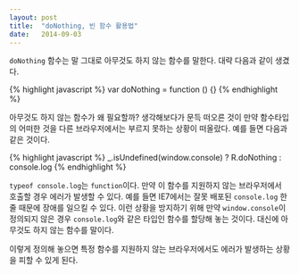 ```yaml
---
layout: post
title:  "doNothing, 빈 함수 활용법"
date:   2014-09-03
---
```


```doNothing``` 함수는 말 그대로 아무것도 하지 않는 함수를 말한다. 대략 다음과 같이 생겼다.

{% highlight javascript %}
var doNothing = function () {}
{% endhighlight %}

아무것도 하지 않는 함수가 왜 필요할까? 생각해보다가 문득 떠오른 것이 만약 함수타입의 어떠한 것을 다른 브라우저에서는 부르지 못하는 상황이 떠올랐다. 예를 들면 다음과 같은 것이다.

{% highlight javascript %}
_.isUndefined(window.console) ? R.doNothing : console.log
{% endhighlight %}

```typeof console.log```는 ```function```이다. 만약 이 함수를 지원하지 않는 브라우저에서 호출할 경우 에러가 발생할 수 있다. 예를 들면 IE7에서는 잘못 배포된 ```console.log``` 한 줄 때문에 장애를 일으킬 수 있다. 이런 상황을 방지하기 위해 만약 ```window.console```이 정의되지 않은 경우 ```console.log```와 같은 타입인 함수를 할당해 놓는 것이다. 대신에 아무것도 하지 않는 함수를 말이다.

이렇게 정의해 놓으면 특정 함수를 지원하지 않는 브라우저에서도 에러가 발생하는 상황을 피할 수 있게 된다. 